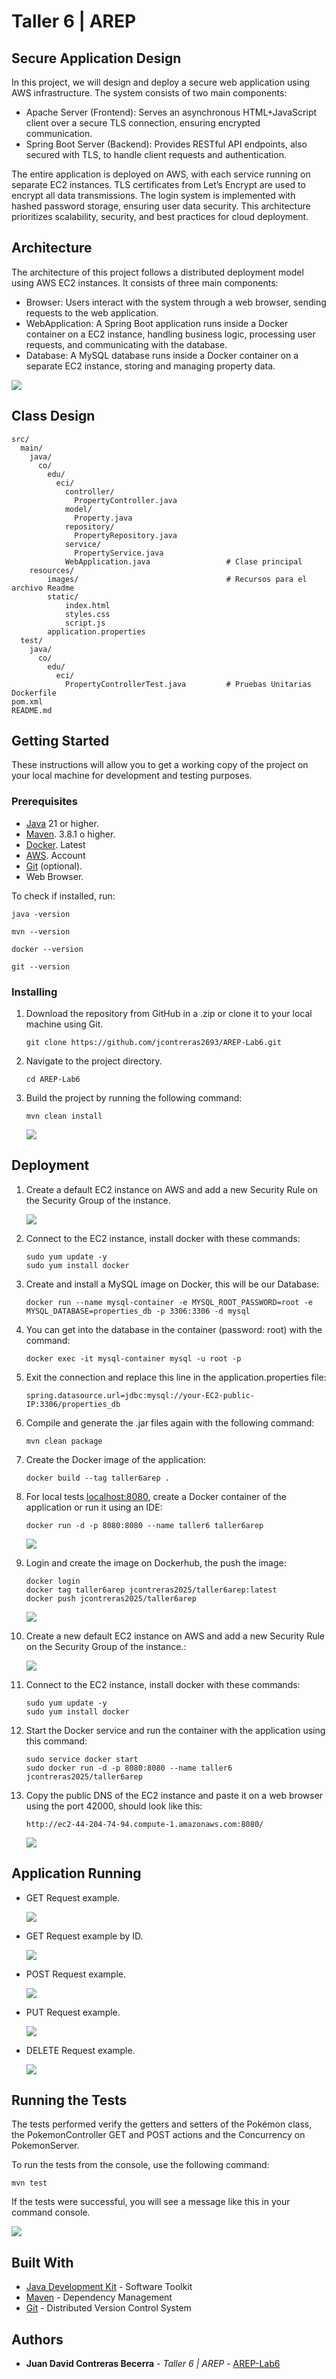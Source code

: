 # Taller 6 | AREP

## Secure Application Design

In this project, we will design and deploy a secure web application using AWS infrastructure. The system consists of two main components:

- Apache Server (Frontend): Serves an asynchronous HTML+JavaScript client over a secure TLS connection, ensuring encrypted communication.
- Spring Boot Server (Backend): Provides RESTful API endpoints, also secured with TLS, to handle client requests and authentication.

The entire application is deployed on AWS, with each service running on separate EC2 instances. TLS certificates from Let’s Encrypt are used to encrypt all data transmissions. The login system is implemented with hashed password storage, ensuring user data security. This architecture prioritizes scalability, security, and best practices for cloud deployment.

## Architecture

The architecture of this project follows a distributed deployment model using AWS EC2 instances. It consists of three main components:

- Browser: Users interact with the system through a web browser, sending requests to the web application.
- WebApplication: A Spring Boot application runs inside a Docker container on a EC2 instance, handling business logic, processing user requests, and communicating with the database.
- Database: A MySQL database runs inside a Docker container on a separate EC2 instance, storing and managing property data.

![](src/main/resources/images/architecture.png)

## Class Design

```
src/
  main/
    java/
      co/
        edu/
          eci/
            controller/
              PropertyController.java
            model/
              Property.java
            repository/
              PropertyRepository.java
            service/
              PropertyService.java
            WebApplication.java                 # Clase principal
    resources/
        images/                                 # Recursos para el archivo Readme
        static/            
            index.html
            styles.css
            script.js
        application.properties
  test/
    java/
      co/
        edu/
          eci/
            PropertyControllerTest.java         # Pruebas Unitarias
Dockerfile
pom.xml
README.md
```

## Getting Started

These instructions will allow you to get a working copy of the project on your local machine for development and testing purposes.

### Prerequisites

- [Java](https://www.oracle.com/co/java/technologies/downloads/) 21 or higher.
- [Maven](https://maven.apache.org/download.cgi). 3.8.1 o higher.
- [Docker](https://www.docker.com/products/docker-desktop/). Latest
- [AWS](https://aws.amazon.com/). Account
- [Git](https://git-scm.com/downloads) (optional).
- Web Browser.

To check if installed, run:

```
java -version
```
```
mvn --version
```
```
docker --version
```
```
git --version
```

### Installing

1. Download the repository from GitHub in a .zip or clone it to your local machine using Git.

    ```
    git clone https://github.com/jcontreras2693/AREP-Lab6.git
    ```

2. Navigate to the project directory.

    ```
    cd AREP-Lab6
    ```

3. Build the project by running the following command:

    ```
    mvn clean install
    ```

   ![](src/main/resources/images/succes.png)

## Deployment

1. Create a default EC2 instance on AWS and add a new Security Rule on the Security Group of the instance.

   ![](src/main/resources/images/security-db.png)

2. Connect to the EC2 instance, install docker with these commands:

    ```
    sudo yum update -y
    sudo yum install docker
    ```

3. Create and install a MySQL image on Docker, this will be our Database:

    ```
    docker run --name mysql-container -e MYSQL_ROOT_PASSWORD=root -e MYSQL_DATABASE=properties_db -p 3306:3306 -d mysql
    ```

4. You can get into the database in the container (password: root) with the command:

    ```
    docker exec -it mysql-container mysql -u root -p
    ```

5. Exit the connection and replace this line in the application.properties file:

    ```
    spring.datasource.url=jdbc:mysql://your-EC2-public-IP:3306/properties_db
    ```

6. Compile and generate the .jar files again with the following command:

    ```
    mvn clean package
    ```

7. Create the Docker image of the application:

    ```
    docker build --tag taller6arep .
    ```

8. For local tests [localhost:8080](http://localhost:8080/), create a Docker container of the application or run it using an IDE:

    ```
    docker run -d -p 8080:8080 --name taller6 taller6arep
    ```

   ![](src/main/resources/images/local-homepage.png)

9. Login and create the image on Dockerhub, the push the image:

    ```
    docker login
    docker tag taller6arep jcontreras2025/taller6arep:latest
    docker push jcontreras2025/taller6arep
    ```

   ![](src/main/resources/images/docker-hub.png)

10. Create a new default EC2 instance on AWS and add a new Security Rule on the Security Group of the instance.:

    ![](src/main/resources/images/security-app.png)

11. Connect to the EC2 instance, install docker with these commands:

    ```
    sudo yum update -y
    sudo yum install docker
    ```

12. Start the Docker service and run the container with the application using this command:

    ```
    sudo service docker start
    sudo docker run -d -p 8080:8080 --name taller6 jcontreras2025/taller6arep
    ```

13. Copy the public DNS of the EC2 instance and paste it on a web browser using the port 42000, should look like this:

    ```
    http://ec2-44-204-74-94.compute-1.amazonaws.com:8080/
    ```

    ![](src/main/resources/images/homepage.png)


## Application Running

- GET Request example.

  ![](src/main/resources/images/get.png)

- GET Request example by ID.

  ![](src/main/resources/images/getid.png)

- POST Request example.

  ![](src/main/resources/images/post.png)

- PUT Request example.

  ![](src/main/resources/images/put.png)

- DELETE Request example.

  ![](src/main/resources/images/delete.png)

## Running the Tests

The tests performed verify the getters and setters of the Pokémon class, the PokemonController GET and POST actions and the Concurrency on PokemonServer.

To run the tests from the console, use the following command:

```
mvn test
```

If the tests were successful, you will see a message like this in your command console.

![](src/main/resources/images/tests.png)

## Built With

* [Java Development Kit](https://www.oracle.com/co/java/technologies/downloads/) - Software Toolkit
* [Maven](https://maven.apache.org/) - Dependency Management
* [Git](https://git-scm.com/) - Distributed Version Control System

## Authors

* **Juan David Contreras Becerra** - *Taller 6 | AREP* - [AREP-Lab6](https://github.com/jcontreras2693/AREP-Lab6.git)